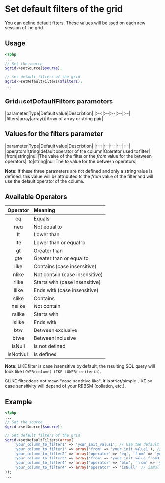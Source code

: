 Set default filters of the grid
===============================

You can define default filters. These values will be used on each new session of the grid.

## Usage

```php
<?php
...
// Set the source
$grid->setSource($source);

// Set default filters of the grid
$grid->setDefaultFilters($filters);
...
```

## Grid::setDefaultFilters parameters

|parameter|Type|Default value|Description|
|:--:|:--|:--|:--|:--|
|filters|array|array()|Array of array or string pair|

## Values for the filters parameter

|parameter|Type|Default value|Description|
|:--:|:--|:--|:--|:--|
|operators|string|default operator of the column|Operator used to filter|
|from|string|null|The value of the filter or the _from_ value for the between operators|
|to|string|null|The _to_ value for the between operators|

**Note**: If these three parameters are not defined and only a string value is defined, this value will be attributed to the _from_ value of the filter and will use the default operator of the column.

## Available Operators

|Operator|Meaning|
|:--:|:--|
|eq|Equals|
|neq|Not equal to|
|lt|Lower than|
|lte|Lower than or equal to|
|gt|Greater than|
|gte|Greater than or equal to|
|like|Contains (case insensitive)|
|nlike|Not contain (case insensitive)|
|rlike|Starts with (case insensitive)|
|llike|Ends with (case insensitive)|
|slike|Contains|
|nslike|Not contain|
|rslike|Starts with|
|lslike|Ends with|
|btw|Between exclusive|
|btwe|Between inclusive|
|isNull|Is not defined|
|isNotNull|Is defined|

**Note**: LIKE filter is case insensitive by default, the resulting SQL query will look like `LOWER(column) LIKE LOWER(:criteria)`.

SLIKE filter does not mean "case sensitive like", it is strict/simple LIKE so case sensitivity will depend of your RDBSM (collation, etc.).

## Example

```php
<?php
...
// Set the source
$grid->setSource($source);

// Set default filters of the grid
$grid->setDefaultFilters(array(
    'your_column_to_filter1' => 'your_init_value1', // Use the default operator of the column
    'your_column_to_filter1' => array('from' => 'your_init_value1'), // Use the default operator of the column
    'your_column_to_filter2' => array('operator' => 'eq', 'from' => 'your_init_value_from2'), // Define an operator
    'your_column_to_filter3' => array('from' => 'your_init_value_from3', 'to' => 'your_init_value_to3'), // Range filter with the default operator 'btw'
    'your_column_to_filter4' => array('operator' => 'btw', 'from' => 'your_init_value_from4', 'to' => 'your_init_value_to4') // Range filter with the operator 'tbw'
    'your_column_to_filter4' => array('operator' => 'isNull') // isNull operator
));
...
```
